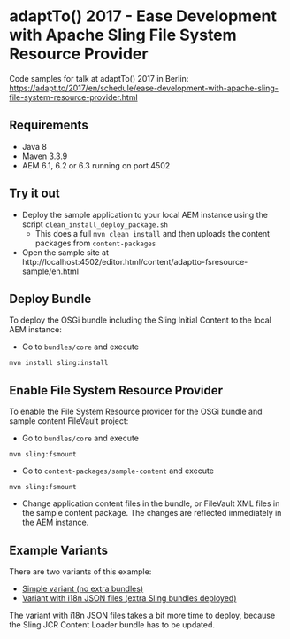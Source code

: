 adaptTo() 2017 - Ease Development with Apache Sling File System Resource Provider
=================================================================================

Code samples for talk at adaptTo() 2017 in Berlin:<br/>
https://adapt.to/2017/en/schedule/ease-development-with-apache-sling-file-system-resource-provider.html


Requirements
------------

* Java 8
* Maven 3.3.9
* AEM 6.1, 6.2 or 6.3 running on port 4502


Try it out
----------

* Deploy the sample application to your local AEM instance using the script `clean_install_deploy_package.sh`
  * This does a full `mvn clean install` and then uploads the content packages from `content-packages`
* Open the sample site at http://localhost:4502/editor.html/content/adaptto-fsresource-sample/en.html


Deploy Bundle
-------------

To deploy the OSGi bundle including the Sling Initial Content to the local AEM instance:

* Go to `bundles/core` and execute
```
mvn install sling:install
```


Enable File System Resource Provider
------------------------------------

To enable the File System Resource provider for the OSGi bundle and sample content FileVault project:

* Go to `bundles/core` and execute
```
mvn sling:fsmount
```
* Go to `content-packages/sample-content` and execute
```
mvn sling:fsmount
```
* Change application content files in the bundle, or FileVault XML files in the sample content package. The changes are reflected immediately in the AEM instance.



Example Variants
----------------

There are two variants of this example:

* [Simple variant (no extra bundles)](https://github.com/adaptto/2017-ease-development-sling-fsresource)
* [Variant with i18n JSON files (extra Sling bundles deployed)](https://github.com/adaptto/2017-ease-development-sling-fsresource/tree/feature/json-i18n)

The variant with i18n JSON files takes a bit more time to deploy, because the Sling JCR Content Loader bundle has to be updated.
